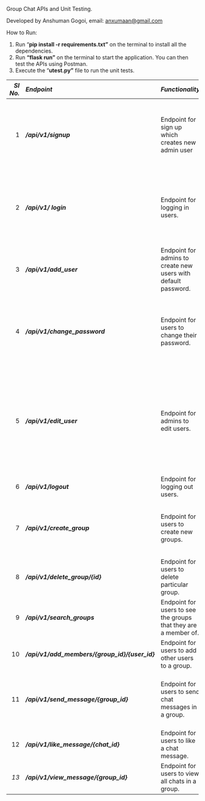 Group Chat APIs and Unit Testing. 

Developed by Anshuman Gogoi, email: anxumaan@gmail.com

How to Run:

1. Run “**pip install -r requirements.txt”** on the terminal to install all the dependencies.
1. Run **“flask run”** on the terminal to start the application. You can then test the APIs using Postman.
1. Execute the “**utest.py”** file to run the unit tests.



|***Sl No.***|***Endpoint***|***Functionality***|***POST Request Payload (if any)***|
| -: | :- | :- | :- |
|1|***/api/v1/signup***|Endpoint for sign up which creates new admin user|<p>{</p><p>`	`“username”: username,</p><p>`	`“password”: password<br>}</p>|
|2|***/api/v1/ login***|Endpoint for logging in users.|<p>{</p><p>`	`“username”: username,</p><p>`	`“password”: password<br>}</p>|
|3|***/api/v1/add\_user***|Endpoint for admins to create new users with default password.|<p>{</p><p>`	`“username”: username<br>}</p>|
|4|***/api/v1/change\_password***|Endpoint for users to change their password.|<p>{</p><p>`	`“password”: password,</p><p>`	`“new\_password”: new\_password<br>}</p>|
|5|***/api/v1/edit\_user***|Endpoint for admins to edit users.|<p>{</p><p>`	`“username”: username,</p><p>`	`“new\_username”: new\_username,</p><p>`	`“password”:password,</p><p>`	`“type”: type<br>}</p>|
|6|***/api/v1/logout***|Endpoint for logging out users.||
|7|***/api/v1/create\_group***|Endpoint for users to create new groups.|<p>{</p><p>`	`“groupname”: groupname</p><p>}</p>|
|8|***/api/v1/delete\_group/{id}***|Endpoint for users to delete particular group.||
|9|***/api/v1/search\_groups***|Endpoint for users to see the groups that they are a member of.||
|10|***/api/v1/add\_members/{group\_id}/{user\_id}***|Endpoint for users to add other users to a group.||
|11|***/api/v1/send\_message/{group\_id}***|Endpoint for users to send chat messages in a group.|<p>{</p><p>`	`“message”: message</p><p>}</p>|
|12|***/api/v1/like\_message/{chat\_id}***|Endpoint for users to like a chat message.||
|*13*|***/api/v1/view\_message/{group\_id}***|Endpoint for users to view all chats in a group.||


